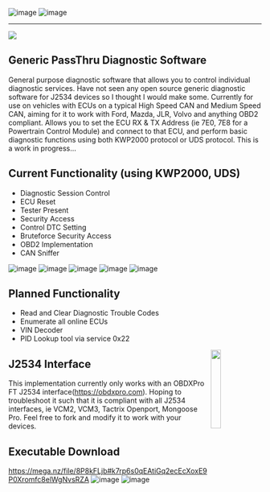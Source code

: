 ![image](https://user-images.githubusercontent.com/57064943/163714778-8598c24a-6ae2-49f6-ba4c-42de94dfa025.png)
![image](https://github.com/user-attachments/assets/0283746b-6880-4dab-a376-7861bda1d027)
*** 

<a href="https://testerpresent.com.au/"><img src="https://img.shields.io/badge/Tester Present -Specialist Automotive Solutions-blue" /></a>

## Generic PassThru Diagnostic Software
General purpose diagnostic software that allows you to control individual diagnostic services. Have not seen any open source generic diagnostic software for J2534 devices so I thought I would make some. Currently for use on vehicles with ECUs on a typical High Speed CAN and Medium Speed CAN, aiming for it to work with Ford, Mazda, JLR, Volvo and anything OBD2 compliant. Allows you to set the ECU RX & TX Address (ie 7E0, 7E8 for a Powertrain Control Module) and connect to that ECU, and perform basic diagnostic functions using both KWP2000 protocol or UDS protocol. This is a work in progress... 

## Current Functionality (using KWP2000, UDS)
- Diagnostic Session Control
- ECU Reset
- Tester Present
- Security Access
- Control DTC Setting
- Bruteforce Security Access
- OBD2 Implementation
- CAN Sniffer

    

![image](https://github.com/user-attachments/assets/3f2eaa98-8e04-45a7-8b6a-b19dd6c526fd)
![image](https://github.com/user-attachments/assets/c43cbd55-5c05-4653-8ea9-c111af294497)
![image](https://github.com/user-attachments/assets/64f3f9bd-a5d5-4e22-a245-30f360df8ab2)
![image](https://github.com/user-attachments/assets/d1ea71cb-21b5-47fb-aeef-4032bd605bdb)
![image](https://github.com/user-attachments/assets/ba8fb23b-3de2-4275-933c-e7bffbb3df7b)




## Planned Functionality 

- Read and Clear Diagnostic Trouble Codes
- Enumerate all online ECUs
- VIN Decoder
- PID Lookup tool via service 0x22


<img align="right" src="https://testerpresent.com.au/wp-content/uploads/2024/03/EDR@2x-1.png" height="20%" width="20%"/>

## J2534 Interface
This implementation currently only works with an OBDXPro FT J2534 interface(https://obdxpro.com). Hoping to troubleshoot it such that it is compliant with all J2534 interfaces, ie VCM2, VCM3, Tactrix Openport, Mongoose Pro. Feel free to fork and modify it to work with your devices.

## Executable Download
https://mega.nz/file/8P8kFLjb#k7rp6s0qEAtiGq2ecEcXoxE9P0Xromfc8elWgNvsRZA
![image](https://github.com/user-attachments/assets/5d286541-9565-4ab7-8677-83823695f371)
![image](https://user-images.githubusercontent.com/57064943/163714778-8598c24a-6ae2-49f6-ba4c-42de94dfa025.png)

